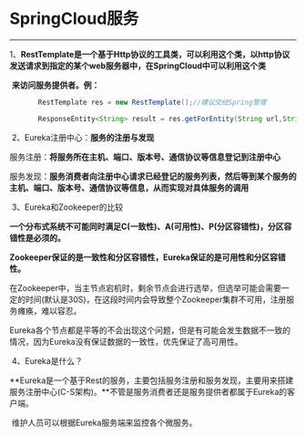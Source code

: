 # SpringCloud服务

------

​	1、**RestTemplate是一个基于Http协议的工具类，可以利用这个类，以http协议发送请求到指定的某个web服务器中，在SpringCloud中可以利用这个类**

​	      **来访问服务提供者。例：**

```java
	   RestTemplate res = new RestTemplate();//建议交给Spring管理

	   ResponseEntity<String> result = res.getForEntity(String url,String.class);
```

​	2、Eureka注册中心：**服务的注册与发现**

​	       服务注册：**将服务所在主机、端口、版本号、通信协议等信息登记到注册中心**

​	       服务发现：**服务消费者向注册中心请求已经登记的服务列表，然后等到某个服务的主机、端口、版本号、通信协议等信息，从而实现对具体服务的调用**

​	3、Eureka和Zookeeper的比较

​	       **一个分布式系统不可能同时满足C(一致性)、A(可用性)、P(分区容错性)，分区容错性是必须的。**

​	       **Zookeeper保证的是一致性和分区容错性，Eureka保证的是可用性和分区容错性。**

​	       在Zookeeper中，当主节点宕机时，剩余节点会进行选举，但选举可能会需要一定的时间(默认是30S)，在这段时间内会导致整个Zookeeper集群不可用，注册服务瘫痪，难以容忍。

​	       Eureka各个节点都是平等的不会出现这个问题，但是有可能会发生数据不一致的情况，因为Eureka没有保证数据的一致性，优先保证了高可用性。

​	4、Eureka是什么？

​	       **Eureka是一个基于Rest的服务，主要包括服务注册和服务发现，主要用来搭建服务注册中心(C-S架构)。**不管是服务消费者还是服务提供者都属于Eureka的客户端。

​	       维护人员可以根据Eureka服务端来监控各个微服务。



